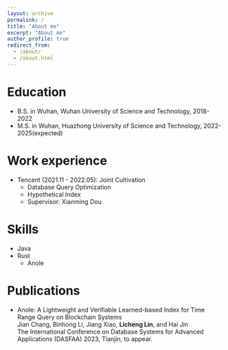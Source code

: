 ```yaml
---
layout: archive
permalink: /
title: "About me"
excerpt: "About me"
author_profile: true
redirect_from: 
  - /about/
  - /about.html
---
```


Education
======
* B.S. in Wuhan, Wuhan University of Science and Technology, 2018-2022
* M.S. in Wuhan, Huazhong University of Science and Technology, 2022-2025(expected)
<!-- * Ph.D in Version Control Theory, GitHub University, 2018 (expected) -->

Work experience
======
* Tencent (2021.11 - 2022.05): Joint Cultivation
  * Database Query Optimization
  * Hypothetical Index
  * Supervisor: Xianming Dou

<!-- * Fall 2015: Research Assistant
  * Github University
  * Duties included: Merging pull requests
  * Supervisor: Professor Hub -->

Skills
======
* Java
* Rust
  * Anole


Publications
======
* Anole: A Lightweight and Verifiable Learned-based Index for Time Range Query on Blockchain Systems<br>
  Jian Chang, Binhong Li, Jiang Xiao, **Licheng Lin**, and Hai Jin<br>
  The International Conference on Database Systems for Advanced Applications (DASFAA) 2023, Tianjin, to appear.



<!-- Talks
======
  <ul>{% for post in site.talks %}
    {% include archive-single-talk-cv.html %}
  {% endfor %}</ul>

Teaching
======
  <ul>{% for post in site.teaching %}
    {% include archive-single-cv.html %}
  {% endfor %}</ul>

Service and leadership
======
* Currently signed in to 43 different slack teams -->
